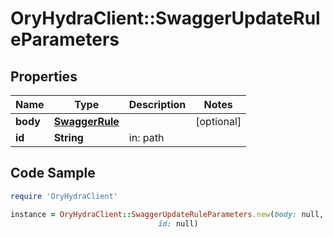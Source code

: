 # OryHydraClient::SwaggerUpdateRuleParameters

## Properties

Name | Type | Description | Notes
------------ | ------------- | ------------- | -------------
**body** | [**SwaggerRule**](SwaggerRule.md) |  | [optional] 
**id** | **String** | in: path | 

## Code Sample

```ruby
require 'OryHydraClient'

instance = OryHydraClient::SwaggerUpdateRuleParameters.new(body: null,
                                 id: null)
```


